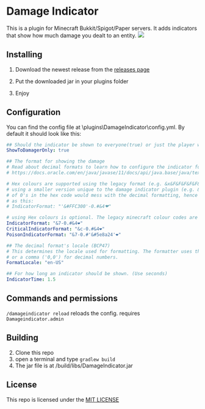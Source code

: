 # Damage Indicator

This is a plugin for Minecraft Bukkit/Spigot/Paper servers. It adds indicators that show how much damage you dealt to an entity.
![](/images/dmgindicatorscreen.png)

## Installing

1. Download the newest release from the [releases page](https://github.com/MagicCheese1/Damage-Indicator/releases)

2. Put the downloaded jar in your plugins folder

3. Enjoy

## Configuration

You can find the config file at \plugins\DamageIndicator\config.yml. By default it should look like this:

```yaml
## Should the indicator be shown to everyone(true) or just the player who dealt the damage(false)
ShowToDamagerOnly: true

## The format for showing the damage
# Read about decimal formats to learn how to configure the indicator format.
# https://docs.oracle.com/en/java/javase/11/docs/api/java.base/java/text/DecimalFormat.html

# Hex colours are supported using the legacy format (e.g. &x&F&F&F&F&F&F to represent white), but may also be defined
# using a smaller version unique to the damage indicator plugin (e.g. &#FFFFFF to represent white). Note that the usage
# of 0's in the hex code would mess with the decimal formatting, hence they should be escaped using single quotes, such
# as this:
# IndicatorFormat: "'&#FFC300'-0.#&4❤"

# using Hex colours is optional. The legacy minecraft colour codes are still supported.
IndicatorFormat: "&7-0.#&4❤"
CriticalIndicatorFormat: "&c-0.#&4❤"
PoisonIndicatorFormat: "&7-0.#'&#5e8a24'❤"

## The decimal format's locale (BCP47)
# This determines the locale used for formatting. The formatter uses this e.g. when deciding between a dot ('0.0')
# or a comma ('0,0') for decimal numbers.
FormatLocale: "en-US"

## For how long an indicator should be shown. (Use seconds)
IndicatorTime: 1.5

```

## Commands and permissions

`/damageindicator reload` reloads the config. requires `Damageindicator.admin` 


## Building

2. Clone this repo
3. open a terminal and type `gradlew build`
4. The jar file is at /build/libs/DamageIndicator.jar

## License

This repo is licensed under the [MIT LICENSE](/LICENSE)
